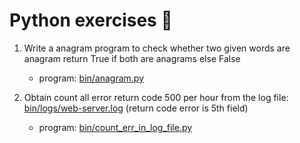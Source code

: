 # Python exercises :snake:
  1. Write a anagram program to check whether two given words are anagram return True if both are anagrams else False
     * program: [bin/anagram.py](bin/anagram.py)
    
  2. Obtain count all error return code 500 per hour from the log file: [bin/logs/web-server.log](bin/logs/web-server.log) (return code error is 5th field)
     * program: [bin/count_err_in_log_file.py](bin/count_err_in_log_file.py)
  